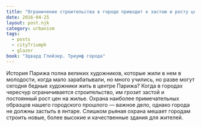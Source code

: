 ```yaml
---
title: "Ограничение строительства в городе приводит к застою и росту цен"
date: 2016-04-25
layout: post.njk
category: urbanism
tags:
  - posts
  - cityTriumph
  - glazer
book: "Эдвард Глейзер. Триумф города"
---
```


История Парижа полна великих художников, которые жили в нем в молодости, когда мало зарабатывали, но много учились, но разве могут сегодня бедные художники жить в центре Парижа? Когда в городах чересчур ограничивается строительство, им грозит застой и постоянный рост цен на жилье. Охрана наиболее примечательных образцов нашего городского прошлого — важное дело, однако города не должны застыть в янтаре. Слишком рьяная охрана мешает городам строить новые, более высокие и качественные здания для жителей.
